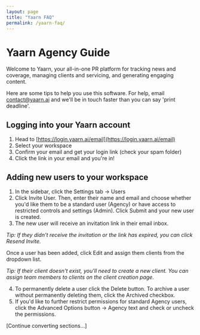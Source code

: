 ```yaml
---
layout: page
title: "Yaarn FAQ"
permalink: /yaarn-faq/
---
```


# Yaarn Agency Guide

Welcome to Yaarn, your all-in-one PR platform for tracking news and coverage, managing clients and servicing, and generating engaging content.

Here are some tips to help you use this software. For help, email [contact@yaarn.ai](mailto:contact@yaarn.ai) and we'll be in touch faster than you can say 'print deadline'.

## Logging into your Yaarn account

1. Head to [https://login.yaarn.ai/email](https://login.yaarn.ai/email)
2. Select your workspace
3. Confirm your email and get your login link (check your spam folder)
4. Click the link in your email and you're in!

## Adding new users to your workspace

1. In the sidebar, click the Settings tab → Users
2. Click Invite User. Then, enter their name and email and choose whether you'd like them to be a standard user (Agency) or have access to restricted controls and settings (Admin). Click Submit and your new user is created.
3. The new user will receive an invitation link in their email inbox.

_Tip: If they didn't receive the invitation or the link has expired, you can click Resend Invite._

Once a user has been added, click Edit and assign them clients from the dropdown list.

_Tip: If their client doesn't exist, you'll need to create a new client. You can assign team members to clients on the client creation page._

4. To permanently delete a user click the Delete button. To archive a user without permanently deleting them, click the Archived checkbox.
5. If you'd like to further restrict permissions for standard Agency users, click the Advanced Options button → Agency text and check or uncheck the permissions.

[Continue converting sections...]
